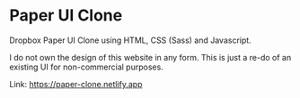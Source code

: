 # Paper UI Clone
Dropbox Paper UI Clone using HTML, CSS (Sass) and Javascript.

I do not own the design of this website in any form. This is just a re-do of an existing UI for non-commercial purposes.

Link: https://paper-clone.netlify.app
